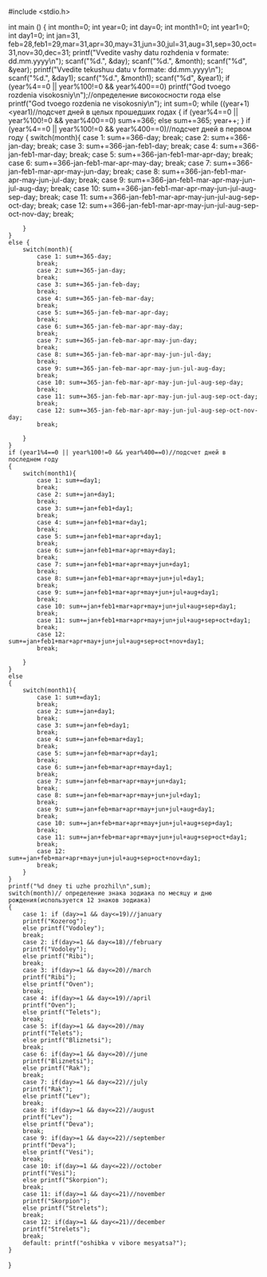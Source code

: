 #include <stdio.h>

int main ()
{
	int month=0;
	int year=0;
	int day=0;
	int month1=0;
	int year1=0;
	int day1=0;
	int jan=31, feb=28,feb1=29,mar=31,apr=30,may=31,jun=30,jul=31,aug=31,sep=30,oct=31,nov=30,dec=31;
	printf("Vvedite vashy datu rozhdenia v formate: dd.mm.yyyy\n");
	scanf("%d.", &day);
	scanf("%d.", &month);
	scanf("%d", &year);
	printf("Vvedite tekushuu datu v formate: dd.mm.yyyy\n");
	scanf("%d.", &day1);
	scanf("%d.", &month1);
	scanf("%d", &year1);
	if (year%4==0 || year%100!=0 && year%400==0) printf("God tvoego rozdenia visokosniy\n");//определение високосности года
	else printf("God tvoego rozdenia ne visokosniy\n");
	int sum=0;
	while ((year+1)<year1)//подсчет дней в целых прошедших годах
	{
		if (year%4==0 || year%100!=0 && year%400==0)
		sum+=366;
		else sum+=365;
		year++;
	}
	if (year%4==0 || year%100!=0 && year%400==0)//подсчет дней в первом году
	{
		switch(month){
			case 1: sum+=366-day;
			break;
			case 2: sum+=366-jan-day;
			break;
			case 3: sum+=366-jan-feb1-day;
			break;
			case 4: sum+=366-jan-feb1-mar-day;
			break;
			case 5: sum+=366-jan-feb1-mar-apr-day;
			break;
			case 6: sum+=366-jan-feb1-mar-apr-may-day;
			break;
			case 7: sum+=366-jan-feb1-mar-apr-may-jun-day;
			break;
			case 8: sum+=366-jan-feb1-mar-apr-may-jun-jul-day;
			break;
			case 9: sum+=366-jan-feb1-mar-apr-may-jun-jul-aug-day;
			break;
			case 10: sum+=366-jan-feb1-mar-apr-may-jun-jul-aug-sep-day;
			break;
			case 11: sum+=366-jan-feb1-mar-apr-may-jun-jul-aug-sep-oct-day;
			break;
			case 12: sum+=366-jan-feb1-mar-apr-may-jun-jul-aug-sep-oct-nov-day;
			break;
			
		}
	}
	else {
		switch(month){
			case 1: sum+=365-day;
			break;
			case 2: sum+=365-jan-day;
			break;
			case 3: sum+=365-jan-feb-day;
			break;
			case 4: sum+=365-jan-feb-mar-day;
			break;
			case 5: sum+=365-jan-feb-mar-apr-day;
			break;
			case 6: sum+=365-jan-feb-mar-apr-may-day;
			break;
			case 7: sum+=365-jan-feb-mar-apr-may-jun-day;
			break;
			case 8: sum+=365-jan-feb-mar-apr-may-jun-jul-day;
			break;
			case 9: sum+=365-jan-feb-mar-apr-may-jun-jul-aug-day;
			break;
			case 10: sum+=365-jan-feb-mar-apr-may-jun-jul-aug-sep-day;
			break;
			case 11: sum+=365-jan-feb-mar-apr-may-jun-jul-aug-sep-oct-day;
			break;
			case 12: sum+=365-jan-feb-mar-apr-may-jun-jul-aug-sep-oct-nov-day;
			break;
			
		}
	}
	if (year1%4==0 || year%100!=0 && year%400==0)//подсчет дней в последнем году
	{
		switch(month1){
			case 1: sum+=day1;
			break;
			case 2: sum+=jan+day1;
			break;
			case 3: sum+=jan+feb1+day1;
			break;
			case 4: sum+=jan+feb1+mar+day1;
			break;
			case 5: sum+=jan+feb1+mar+apr+day1;
			break;
			case 6: sum+=jan+feb1+mar+apr+may+day1;
			break;
			case 7: sum+=jan+feb1+mar+apr+may+jun+day1;
			break;
			case 8: sum+=jan+feb1+mar+apr+may+jun+jul+day1;
			break;
			case 9: sum+=jan+feb1+mar+apr+may+jun+jul+aug+day1;
			break;
			case 10: sum+=jan+feb1+mar+apr+may+jun+jul+aug+sep+day1;
			break;
			case 11: sum+=jan+feb1+mar+apr+may+jun+jul+aug+sep+oct+day1;
			break;
			case 12: sum+=jan+feb1+mar+apr+may+jun+jul+aug+sep+oct+nov+day1;
			break;
			
		}
	}
	else
	{
		switch(month1){
			case 1: sum+=day1;
			break;
			case 2: sum+=jan+day1;
			break;
			case 3: sum+=jan+feb+day1;
			break;
			case 4: sum+=jan+feb+mar+day1;
			break;
			case 5: sum+=jan+feb+mar+apr+day1;
			break;
			case 6: sum+=jan+feb+mar+apr+may+day1;
			break;
			case 7: sum+=jan+feb+mar+apr+may+jun+day1;
			break;
			case 8: sum+=jan+feb+mar+apr+may+jun+jul+day1;
			break;
			case 9: sum+=jan+feb+mar+apr+may+jun+jul+aug+day1;
			break;
			case 10: sum+=jan+feb+mar+apr+may+jun+jul+aug+sep+day1;
			break;
			case 11: sum+=jan+feb+mar+apr+may+jun+jul+aug+sep+oct+day1;
			break;
			case 12: sum+=jan+feb+mar+apr+may+jun+jul+aug+sep+oct+nov+day1;
			break;
		}
	}
	printf("%d dney ti uzhe prozhil\n",sum);
	switch(month)// определение знака зодиака по месяцу и дню рождения(используется 12 знаков зодиака)
	{
		case 1: if (day>=1 && day<=19)//january 
		printf("Kozerog");
		else printf("Vodoley");
		break;
		case 2: if(day>=1 && day<=18)//february
		printf("Vodoley");
		else printf("Ribi");
		break;
		case 3: if(day>=1 && day<=20)//march
		printf("Ribi");
		else printf("Oven");
		break;
		case 4: if(day>=1 && day<=19)//april
		printf("Oven");
		else printf("Telets");
		break;
		case 5: if(day>=1 && day<=20)//may
		printf("Telets");
		else printf("Bliznetsi");
		break;
		case 6: if(day>=1 && day<=20)//june
		printf("Bliznetsi");
		else printf("Rak");
		break;
		case 7: if(day>=1 && day<=22)//july
		printf("Rak");
		else printf("Lev");
		break;
		case 8: if(day>=1 && day<=22)//august
		printf("Lev");
		else printf("Deva");
		break;
		case 9: if(day>=1 && day<=22)//september
		printf("Deva");
		else printf("Vesi");
		break;
		case 10: if(day>=1 && day<=22)//october
		printf("Vesi");
		else printf("Skorpion");
		break;
		case 11: if(day>=1 && day<=21)//november
		printf("Skorpion");
		else printf("Strelets");
		break;
		case 12: if(day>=1 && day<=21)//december
		printf("Strelets");
		break;
		default: printf("oshibka v vibore mesyatsa?");
	}
}
